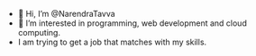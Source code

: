 - 👋 Hi, I’m @NarendraTavva
- 👀 I’m interested in programming, web development and cloud computing.
- I am trying to get a job that matches with my skills.

<!---
NarendraTavva/NarendraTavva is a ✨ special ✨ repository because its `README.md` (this file) appears on your GitHub profile.
You can click the Preview link to take a look at your changes.
--->
